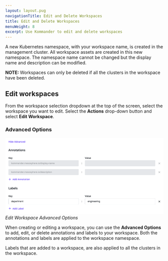 ```yaml
---
layout: layout.pug
navigationTitle: Edit and Delete Workspaces
title: Edit and Delete Workspaces
menuWeight: 8
excerpt: Use Kommander to edit and delete workspaces
---
```


A new Kubernetes namespace, with your workspace name, is created in the management cluster. All workspace assets are created in this new namespace. The namespace name cannot be changed but the display name and description can be modified.

<p class="message--note"><strong>NOTE: </strong>
  Workspaces can only be deleted if all the clusters in the workspace have been deleted.
</p>

## Edit workspaces

From the workspace selection dropdown at the top of the screen, select the workspace you want to edit. Select  the **Actions** drop-down button and select **Edit Workspace**.

### Advanced Options

![Workspace Form Advanced Annotations](../../img/workspace-annotations.png)
<br />_Edit Workspace Advanced Options_

When creating or editing a workspace, you can use the **Advanced Options** to add, edit, or delete annotations and labels to your workspace. Both the annotations and labels are applied to the workspace namespace.

Labels that are added to a workspace, are also applied to all the clusters in the workspace.
